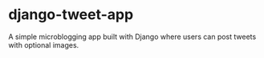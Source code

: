 # django-tweet-app
A simple microblogging app built with Django where users can post tweets with optional images.

